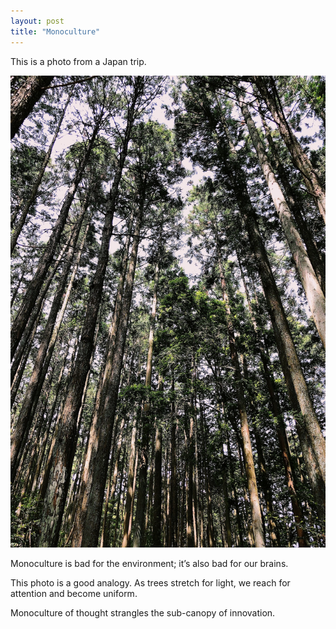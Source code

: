```yaml
---
layout: post
title: "Monoculture"
---
```


This is a photo from a Japan trip.

![Monoculture](/images/japan_trees.jpg)

Monoculture is bad for the environment; it’s also bad for our brains.

This photo is a good analogy. As trees stretch for light, we reach for attention
and become uniform.

Monoculture of thought strangles the sub-canopy of innovation.
